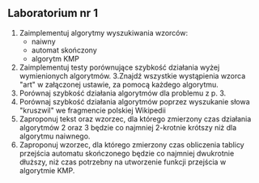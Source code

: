 ## Laboratorium nr 1
1. Zaimplementuj algorytmy wyszukiwania wzorców:
	* naiwny
	* automat skończony
	* algorytm KMP
2. Zaimplementuj testy porównujące szybkość działania wyżej wymienionych algorytmów.
3.Znajdź wszystkie wystąpienia wzorca "art" w załączonej ustawie, za pomocą każdego algorytmu.
4. Porównaj szybkość działania algorytmów dla problemu z p. 3.
5. Porównaj szybkość działania algorytmów poprzez wyszukanie słowa "kruszwil" we fragmencie polskiej Wikipedii
6. Zaproponuj tekst oraz wzorzec, dla którego zmierzony czas działania algorytmów 2 oraz 3 będzie co najmniej 2-krotnie krótszy niż dla algorytmu naiwnego.
7. Zaproponuj wzorzec, dla którego zmierzony czas obliczenia tablicy przejścia automatu skończonego będzie co najmniej dwukrotnie dłuższy, niż czas potrzebny na utworzenie funkcji przejścia w algorytmie KMP.

